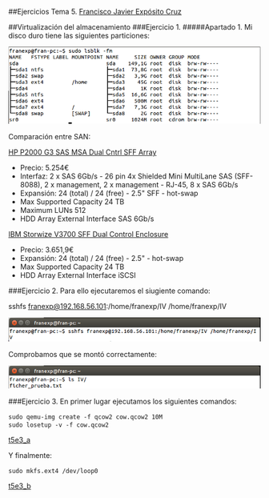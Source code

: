 ##Ejercicios Tema 5. [Francisco Javier Expósito Cruz](http://github.com/franexposito)

##Virtualización del almacenamiento
###Ejercicio 1.
#####Apartado 1.
Mi disco duro tiene las siguientes particiones:  

![t5e1_a](imagenes/t5e1_a.png)  

Comparación entre SAN:  

[HP P2000 G3 SAS MSA Dual Cntrl SFF Array](http://www.misco.co.uk/product/197626/HP-P2000-G3-SAS-MSA-Dual-Cntrl-SFF-Array?selectedTabIndex=2&tabBarViewName=ProductTechnicalSpecifications&page=1&#tabs)

* Precio: 5.254€
* Interfaz: 2 x SAS 6Gb/s - 26 pin 4x Shielded Mini MultiLane SAS (SFF-8088), 2 x management, 2 x management - RJ-45, 8 x SAS 6Gb/s  
* Expansión: 24 (total) / 24 (free) - 2.5" SFF - hot-swap  
* Max Supported Capacity 24 TB  
* Maximum LUNs	512  
* HDD Array External Interface	SAS 6Gb/s  

[IBM Storwize V3700 SFF Dual Control Enclosure](http://www.misco.co.uk/product/205412/IBM-Storwize-V3700-SFF-Dual-Control-Enclosure?selectedTabIndex=2&tabBarViewName=ProductTechnicalSpecifications&page=1&#tabs)  

* Precio: 3.651,9€  
* Expansión: 24 (total) / 24 (free) - 2.5" - hot-swap  
* Max Supported Capacity	24 TB  
* HDD Array External Interface	iSCSI  


###Ejercicio 2.
Para ello ejecutaremos el siugiente comando:  

  sshfs franexp@192.168.56.101:/home/franexp/IV /home/franexp/IV  

![t5e2_a](imagenes/t5e2_a.png)  

Comprobamos que se montó correctamente:  

![t5e2_b](imagenes/t5e2_b.png)  


###Ejercicio 3.
En primer lugar ejecutamos los siguientes comandos:  

```
sudo qemu-img create -f qcow2 cow.qcow2 10M
sudo losetup -v -f cow.qcow2
```  

[t5e3_a](iagenes/t5e3_a.png)

Y finalmente:  

```
sudo mkfs.ext4 /dev/loop0
```

[t5e3_b](imagenes/t5e3_b.png) 
